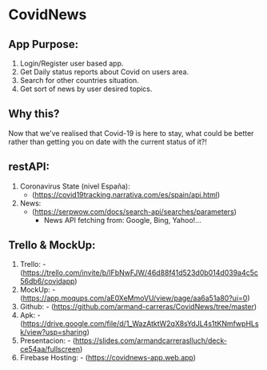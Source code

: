 # **CovidNews**

## App Purpose:

  1. Login/Register user based app.
  1. Get Daily status reports about Covid on users area.
  2. Search for other countries situation.
  3. Get sort of news by user desired topics.
  
## Why this?

  Now that we've realised that Covid-19 is here to stay, what could be better rather than getting you on date with the current status of it?!
  
## restAPI: 
   
   1. Coronavirus State (nivel España):
      - (https://covid19tracking.narrativa.com/es/spain/api.html)
   2. News:
      - (https://serpwow.com/docs/search-api/searches/parameters)
        - News API fetching from: Google, Bing, Yahoo!...
        
## Trello & MockUp:
  1. Trello:
    - (https://trello.com/invite/b/IFbNwFJW/46d88f41d523d0b014d039a4c5c56db6/covidapp)
  2. MockUp:
    - (https://app.moqups.com/aE0XeMmoVU/view/page/aa6a51a80?ui=0)
  3.  Github:
    - (https://github.com/armand-carreras/CovidNews/tree/master)
  4. Apk:
    - (https://drive.google.com/file/d/1_WazAtktW2qX8sYdJL4s1tKNmfwpHLsk/view?usp=sharing)
  5. Presentacion:
    - (https://slides.com/armandcarreraslluch/deck-ce54aa/fullscreen)
  6. Firebase Hosting:
    - (https://covidnews-app.web.app)
